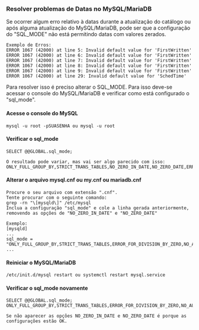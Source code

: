### Resolver problemas de Datas no MySQL/MariaDB

Se ocorrer algum erro relativo à datas durante a atualização do catálogo ou após alguma atualização do MySQL/MariaDB, pode ser que a configuração do "SQL_MODE" não está permitindo datas com valores zerados.

````
Exemplo de Erros:
ERROR 1067 (42000) at line 5: Invalid default value for 'FirstWritten'
ERROR 1067 (42000) at line 6: Invalid default value for 'FirstWritten'
ERROR 1067 (42000) at line 7: Invalid default value for 'FirstWritten'
ERROR 1067 (42000) at line 8: Invalid default value for 'FirstWritten'
ERROR 1067 (42000) at line 9: Invalid default value for 'FirstWritten'
ERROR 1067 (42000) at line 29: Invalid default value for 'SchedTime'
````

Para resolver isso é preciso alterar o SQL_MODE. Para isso deve-se acessar o console do MySQL/MariaDB e verificar como está configurado o "sql_mode".

#### Acesse o console do MySQL
````
mysql -u root -pSUASENHA ou mysql -u root
````

#### Verificar o sql_mode
````
SELECT @@GLOBAL.sql_mode;

O resultado pode variar, mas vai ser algo parecido com isso:
ONLY_FULL_GROUP_BY,STRICT_TRANS_TABLES,NO_ZERO_IN_DATE,NO_ZERO_DATE,ERROR_FOR_DIVISION_BY_ZERO,NO_AUTO_CREATE_USER,NO_ENGINE_SUBSTITUTION
````

#### Alterar o arquivo mysql.cnf ou my.cnf ou mariadb.cnf
````
Procure o seu arquivo com extensão ".cnf".
Tente procurar com o seguinte comando: 
grep -rn "\[mysqld\]" /etc/mysql
Inclua a configuração "sql_mode" e cole a linha gerada anteriormente, 
removendo as opções de "NO_ZERO_IN_DATE" e "NO_ZERO_DATE"

Exemplo:
[mysqld]
...
sql_mode = "ONLY_FULL_GROUP_BY,STRICT_TRANS_TABLES,ERROR_FOR_DIVISION_BY_ZERO,NO_AUTO_CREATE_USER,NO_ENGINE_SUBSTITUTION"
...
````

#### Reiniciar o MySQL/MariaDB
````
/etc/init.d/mysql restart ou systemctl restart mysql.service
````


#### Verificar o sql_mode novamente
````
SELECT @@GLOBAL.sql_mode; 
ONLY_FULL_GROUP_BY,STRICT_TRANS_TABLES,ERROR_FOR_DIVISION_BY_ZERO,NO_AUTO_CREATE_USER,NO_ENGINE_SUBSTITUTION

Se não aparecer as opções NO_ZERO_IN_DATE e NO_ZERO_DATE é porque as configurações estão OK.
````
